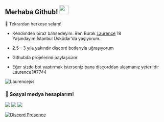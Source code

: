 ## Merhaba Github! <img src="https://raw.githubusercontent.com/iampavangandhi/iampavangandhi/master/gifs/Hi.gif" width="30px">


🎉 Tekrardan herkese selam!

- Kendimden biraz bahsedeyim. Ben Burak [Laurence](https://github.com/Laurencejs) 18 Yaşındayım.İstanbul Üsküdar'da yaşıyorum.

- 2.5 - 3 yıla yakındır discord botlarıyla uğraşıyorum

- Githubda projelerimi paylaşıcam 

- Eğer sizde bot yaptırmak isterseniz bana discorddan ulaşmanız yeterlidir Laurence?#7744

<img src="https://komarev.com/ghpvc/?username=Laurencejss&label=Ziyaretçi%20Sayısı&color=552b75" alt="Laurencejss" />

<h3>🌟 Sosyal medya hesaplarım!</h3>
<p align="left">
     <a href="https://instagram.com/laurence.asd" target"blank_"><img src="https://img.shields.io/badge/INSTAGRAM%20-DC3175.svg?&style=for-the-badge&logo=instagram&logoColor=white"></a>
 <a href="https://open.spotify.com/user/0k6yyu8khng58kmelml3u23hd" target"blank_"><img src="https://img.shields.io/badge/Spotify%20-1ed760.svg?&style=for-the-badge&logo=spotify&logoColor=white"></a>
     <a href="https://discord.gg/6mtc6U67n4" target"blank_"><img src="https://img.shields.io/badge/DİSCORD%20-DC3175.svg?&style=for-the-badge&logo=discord&logoColor=white"></a>

    
   
[![Discord Presence](https://lanyard.cnrad.dev/api/774204008247721984)](https://discord.com/users/774204008247721984)

</p>
